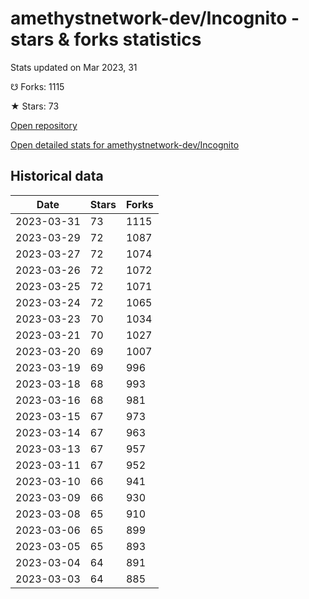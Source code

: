 # amethystnetwork-dev/Incognito - stars & forks statistics

Stats updated on Mar 2023, 31

☋ Forks: 1115

★ Stars: 73

[Open repository](https://github.com/amethystnetwork-dev/Incognito)

[Open detailed stats for amethystnetwork-dev/Incognito](https://reviewgithub.com/rep/amethystnetwork-dev/Incognito)

## Historical data
| Date | Stars | Forks |
|------|-------|-------|
| 2023-03-31 | 73 | 1115 | 
| 2023-03-29 | 72 | 1087 | 
| 2023-03-27 | 72 | 1074 | 
| 2023-03-26 | 72 | 1072 | 
| 2023-03-25 | 72 | 1071 | 
| 2023-03-24 | 72 | 1065 | 
| 2023-03-23 | 70 | 1034 | 
| 2023-03-21 | 70 | 1027 | 
| 2023-03-20 | 69 | 1007 | 
| 2023-03-19 | 69 | 996 | 
| 2023-03-18 | 68 | 993 | 
| 2023-03-16 | 68 | 981 | 
| 2023-03-15 | 67 | 973 | 
| 2023-03-14 | 67 | 963 | 
| 2023-03-13 | 67 | 957 | 
| 2023-03-11 | 67 | 952 | 
| 2023-03-10 | 66 | 941 | 
| 2023-03-09 | 66 | 930 | 
| 2023-03-08 | 65 | 910 | 
| 2023-03-06 | 65 | 899 | 
| 2023-03-05 | 65 | 893 | 
| 2023-03-04 | 64 | 891 | 
| 2023-03-03 | 64 | 885 | 

